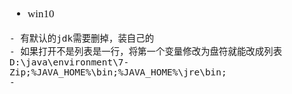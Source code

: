 <span  style="font-family: Simsun,serif; font-size: 17px; ">

- win10
~~~
- 有默认的jdk需要删掉，装自己的
- 如果打开不是列表是一行，将第一个变量修改为盘符就能改成列表
D:\java\environment\7-Zip;%JAVA_HOME%\bin;%JAVA_HOME%\jre\bin;
- 
~~~

</span>